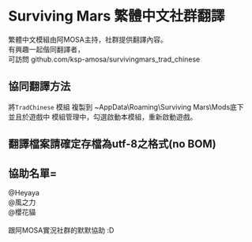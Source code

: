 # Surviving Mars 繁體中文社群翻譯 

繁體中文模組由阿MOSA主持，社群提供翻譯內容。<br />
有興趣一起偕同翻譯者，<br />
可訪問 github.com/ksp-amosa/survivingmars_trad_chinese <br />

## 協同翻譯方法
將`TradChinese` 模組 複製到 ~AppData\Roaming\Surviving Mars\Mods底下<br />
並且於遊戲中 模組管理中，勾選啟動本模組，重新啟動遊戲。<br />

## 翻譯檔案請確定存檔為utf-8之格式(no BOM)

## 協助名單= 
@Heyaya<br />
@風之力<br />
@櫻花貓<br />
<br />
跟阿MOSA實況社群的默默協助 :D<br />
